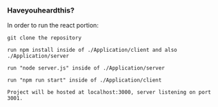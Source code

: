 ### Haveyouheardthis?


In order to run the react portion:

    git clone the repository

    run npm install inside of ./Application/client and also ./Application/server

    run "node server.js" inside of ./Application/server

    run "npm run start" inside of ./Application/client

    Project will be hosted at localhost:3000, server listening on port 3001.
